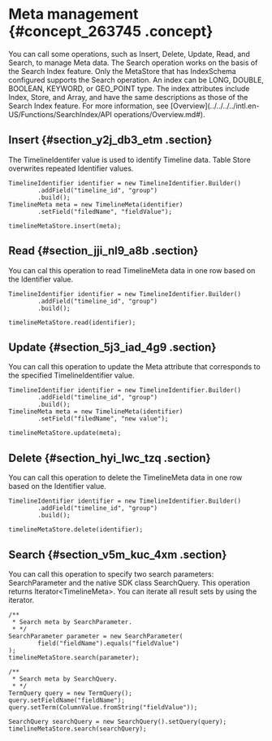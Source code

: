 # Meta management {#concept_263745 .concept}

You can call some operations, such as Insert, Delete, Update, Read, and Search, to manage Meta data. The Search operation works on the basis of the Search Index feature. Only the MetaStore that has IndexSchema configured supports the Search operation. An index can be LONG, DOUBLE, BOOLEAN, KEYWORD, or GEO\_POINT type. The index attributes include Index, Store, and Array, and have the same descriptions as those of the Search Index feature. For more information, see [Overview](../../../../intl.en-US/Functions/SearchIndex/API operations/Overview.md#).

## Insert {#section_y2j_db3_etm .section}

The TimelineIdentifer value is used to identify Timeline data. Table Store overwrites repeated Identifier values.

``` {#codeblock_2fa_jj7_cf1}
TimelineIdentifier identifier = new TimelineIdentifier.Builder()
        .addField("timeline_id", "group")
        .build();
TimelineMeta meta = new TimelineMeta(identifier)
        .setField("filedName", "fieldValue");

timelineMetaStore.insert(meta);
```

## Read {#section_jji_nl9_a8b .section}

You can cal this operation to read TimelineMeta data in one row based on the Identifier value.

``` {#codeblock_od9_y50_tkv}
TimelineIdentifier identifier = new TimelineIdentifier.Builder()
        .addField("timeline_id", "group")
        .build();

timelineMetaStore.read(identifier);
```

## Update {#section_5j3_iad_4g9 .section}

You can call this operation to update the Meta attribute that corresponds to the specified TimelineIdentifier value.

``` {#codeblock_b4b_i44_aw3}
TimelineIdentifier identifier = new TimelineIdentifier.Builder()
        .addField("timeline_id", "group")
        .build();
TimelineMeta meta = new TimelineMeta(identifier)
        .setField("filedName", "new value");

timelineMetaStore.update(meta);
```

## Delete {#section_hyi_lwc_tzq .section}

You can call this operation to delete the TimelineMeta data in one row based on the Identifier value.

``` {#codeblock_h62_mjp_5f6}
TimelineIdentifier identifier = new TimelineIdentifier.Builder()
        .addField("timeline_id", "group")
        .build();

timelineMetaStore.delete(identifier);
```

## Search {#section_v5m_kuc_4xm .section}

You can call this operation to specify two search parameters: SearchParameter and the native SDK class SearchQuery. This operation returns Iterator<TimelineMeta\>. You can iterate all result sets by using the iterator.

``` {#codeblock_8bm_qod_1wg}
/**
 * Search meta by SearchParameter.
 * */
SearchParameter parameter = new SearchParameter(
        field("fieldName").equals("fieldValue")
);
timelineMetaStore.search(parameter);

/**
 * Search meta by SearchQuery.
 * */
TermQuery query = new TermQuery();
query.setFieldName("fieldName");
query.setTerm(ColumnValue.fromString("fieldValue"));

SearchQuery searchQuery = new SearchQuery().setQuery(query);
timelineMetaStore.search(searchQuery);
```

